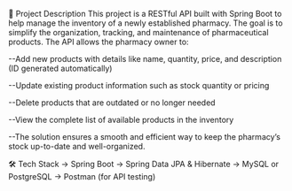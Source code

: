 📄 Project Description
This project is a RESTful API built with Spring Boot to help manage the inventory of a newly established pharmacy. 
The goal is to simplify the organization, tracking, and maintenance of pharmaceutical products. 
The API allows the pharmacy owner to:

--Add new products with details like name, quantity, price, and description (ID generated automatically)

--Update existing product information such as stock quantity or pricing

--Delete products that are outdated or no longer needed

--View the complete list of available products in the inventory

--The solution ensures a smooth and efficient way to keep the pharmacy’s stock up-to-date and well-organized.

🛠 Tech Stack
-> Spring Boot
-> Spring Data JPA & Hibernate
-> MySQL or PostgreSQL
-> Postman (for API testing)
